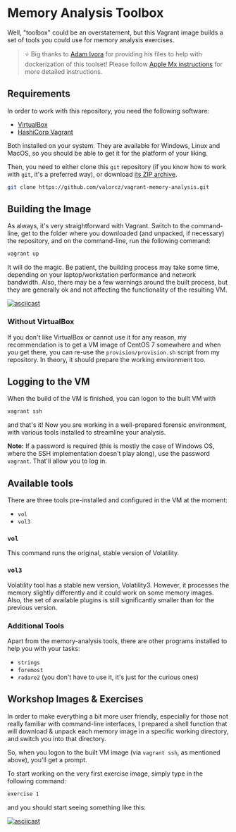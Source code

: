# Memory Analysis Toolbox

Well, "toolbox" could be an overstatement, but this Vagrant image builds a set
of tools you could use for memory analysis exercises.

> :star: Big thanks to [Adam Ivora](https://github.com/adamivora) for providing
> his files to help with dockerization of this toolset! Please follow [Apple Mx
> instructions](doc/apple-silicon-startup.md) for more detailed instructions.

## Requirements

In order to work with this repository, you need the following software:

* [VirtualBox](https://www.virtualbox.org/)
* [HashiCorp Vagrant](https://www.vagrantup.com/)

Both installed on your system. They are available for Windows, Linux and MacOS,
so you should be able to get it for the platform of your liking.

Then, you need to either clone this `git` repository (if you know how to work
with `git`, it's a preferred way), or download
[its ZIP archive](https://github.com/valorcz/vagrant-memory-analysis/archive/master.zip).

```bash
git clone https://github.com/valorcz/vagrant-memory-analysis.git
```

## Building the Image

As always, it's very straightforward with Vagrant. Switch to the command-line,
get to the folder where you downloaded (and unpacked, if necessary) the
repository, and on the command-line, run the following command:

```bash
vagrant up
```

It will do the magic. Be patient, the building process may take some time,
depending on your laptop/workstation performance and network bandwidth. Also,
there may be a few warnings around the built process, but they are generally
ok and not affecting the functionality of the resulting VM.

[![asciicast](https://asciinema.org/a/3kndqsOpEIfhlaD3DycIaDuhN.png)](https://asciinema.org/a/3kndqsOpEIfhlaD3DycIaDuhN)

### Without VirtualBox

If you don't like VirtualBox or cannot use it for any reason, my recommendation is
to get a VM image of CentOS 7 somewhere and when you get there, you can re-use the
`provision/provision.sh` script from my repository. In theory, it should prepare
the working environment too.

## Logging to the VM

When the build of the VM is finished, you can logon to the built VM with

```bash
vagrant ssh
```

and that's it! Now you are working in a well-prepared forensic environment,
with various tools installed to streamline your analysis.

**Note:** If a password is required (this is mostly the case of Windows OS,
where the SSH implementation doesn't play along), use the password `vagrant`.
That'll allow you to log in.

## Available tools

There are three tools pre-installed and configured in the VM at the moment:

* `vol`
* `vol3`

### `vol`

This command runs the original, stable version of Volatility.

### `vol3`

Volatility tool has a stable new version, Volatility3. However, it
processes the memory slightly differently and it could work on some memory
images. Also, the set of available plugins is still significantly
smaller than for the previous version.

### Additional Tools

Apart from the memory-analysis tools, there are other programs installed to
help you with your tasks:

* `strings`
* `foremost`
* `radare2` (you don't have to use it, it's just for the curious ones)

## Workshop Images & Exercises

In order to make everything a bit more user friendly, especially for those not
really familiar with command-line interfaces, I prepared a shell function that
will download & unpack each memory image in a specific working directory, and
switch you into that directory.

So, when you logon to the built VM image (via `vagrant ssh`, as mentioned above),
you'll get a prompt.

To start working on the very first exercise image, simply type in the following command:

```bash
exercise 1
```

and you should start seeing something like this:

[![asciicast](https://asciinema.org/a/oxP3X8ZkwSIYyZ1nuevrw9YyS.png)](https://asciinema.org/a/oxP3X8ZkwSIYyZ1nuevrw9YyS)
